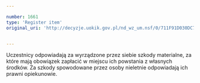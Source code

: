 ```yaml
---

number: 1661
type: 'Register item'
original_uri: 'http://decyzje.uokik.gov.pl/nd_wz_um.nsf/0/711F91D030DC792FC12576380030E99F?OpenDocument'


---
```


Uczestnicy odpowiadają za wyrządzone przez siebie szkody materialne, za które mają obowiązek zapłacić w miejscu ich powstania z własnych środków. Za szkody spowodowane przez osoby nieletnie odpowiadają ich prawni opiekunowie.

